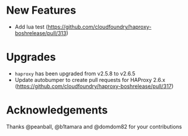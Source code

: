# New Features
- Add lua test (https://github.com/cloudfoundry/haproxy-boshrelease/pull/313)

# Upgrades
- `haproxy` has been upgraded from v2.5.8 to v2.6.5
- Update autobumper to create pull requests for HAProxy 2.6.x (https://github.com/cloudfoundry/haproxy-boshrelease/pull/317)

# Acknowledgements

Thanks @peanball, @b1tamara and @domdom82 for your contributions